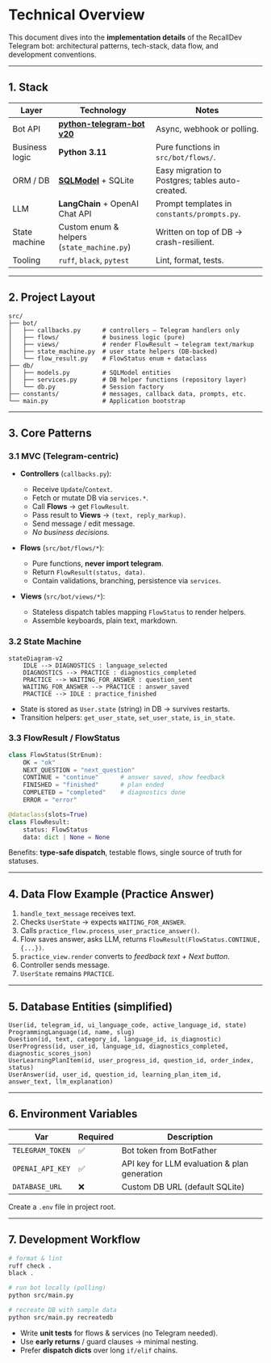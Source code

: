 # Technical Overview

This document dives into the **implementation details** of the RecallDev Telegram bot: architectural patterns, tech-stack, data flow, and development conventions.

---

## 1. Stack

| Layer | Technology | Notes |
|-------|------------|-------|
| Bot API | **[python-telegram-bot v20](https://github.com/python-telegram-bot/python-telegram-bot)** | Async, webhook or polling. |
| Business logic | **Python 3.11** | Pure functions in `src/bot/flows/`. |
| ORM / DB | **[SQLModel](https://sqlmodel.tiangolo.com/)** + SQLite | Easy migration to Postgres; tables auto-created. |
| LLM | **LangChain** + OpenAI Chat API | Prompt templates in `constants/prompts.py`. |
| State machine | Custom enum & helpers (`state_machine.py`) | Written on top of DB → crash-resilient. |
| Tooling | `ruff`, `black`, `pytest` | Lint, format, tests. |

---

## 2. Project Layout

```
src/
├── bot/
│   ├── callbacks.py      # controllers – Telegram handlers only
│   ├── flows/            # business logic (pure)
│   ├── views/            # render FlowResult → telegram text/markup
│   ├── state_machine.py  # user state helpers (DB-backed)
│   └── flow_result.py    # FlowStatus enum + dataclass
├── db/
│   ├── models.py         # SQLModel entities
│   ├── services.py       # DB helper functions (repository layer)
│   └── db.py             # Session factory
├── constants/            # messages, callback data, prompts, etc.
└── main.py               # Application bootstrap
```

---

## 3. Core Patterns

### 3.1 MVC (Telegram-centric)

* **Controllers** (`callbacks.py`):
  * Receive `Update`/`Context`.
  * Fetch or mutate DB via `services.*`.
  * Call **Flows** → get `FlowResult`.
  * Pass result to **Views** → `(text, reply_markup)`.
  * Send message / edit message.
  * *No business decisions.*

* **Flows** (`src/bot/flows/*`):
  * Pure functions, **never import telegram**.
  * Return `FlowResult(status, data)`.
  * Contain validations, branching, persistence via `services`.

* **Views** (`src/bot/views/*`):
  * Stateless dispatch tables mapping `FlowStatus` to render helpers.
  * Assemble keyboards, plain text, markdown.

### 3.2 State Machine

```mermaid
stateDiagram-v2
    IDLE --> DIAGNOSTICS : language_selected
    DIAGNOSTICS --> PRACTICE : diagnostics_completed
    PRACTICE --> WAITING_FOR_ANSWER : question_sent
    WAITING_FOR_ANSWER --> PRACTICE : answer_saved
    PRACTICE --> IDLE : practice_finished
```

* State is stored as `User.state` (string) in DB → survives restarts.
* Transition helpers: `get_user_state`, `set_user_state`, `is_in_state`.

### 3.3 FlowResult / FlowStatus

```python
class FlowStatus(StrEnum):
    OK = "ok"
    NEXT_QUESTION = "next_question"
    CONTINUE = "continue"      # answer saved, show feedback
    FINISHED = "finished"      # plan ended
    COMPLETED = "completed"    # diagnostics done
    ERROR = "error"

@dataclass(slots=True)
class FlowResult:
    status: FlowStatus
    data: dict | None = None
```

Benefits: **type-safe dispatch**, testable flows, single source of truth for statuses.

---

## 4. Data Flow Example (Practice Answer)

1. `handle_text_message` receives text.
2. Checks `UserState` → expects `WAITING_FOR_ANSWER`.
3. Calls `practice_flow.process_user_practice_answer()`.
4. Flow saves answer, asks LLM, returns `FlowResult(FlowStatus.CONTINUE, {...})`.
5. `practice_view.render` converts to *feedback text + Next button*.
6. Controller sends message.
7. `UserState` remains `PRACTICE`.

---

## 5. Database Entities (simplified)

```
User(id, telegram_id, ui_language_code, active_language_id, state)
ProgrammingLanguage(id, name, slug)
Question(id, text, category_id, language_id, is_diagnostic)
UserProgress(id, user_id, language_id, diagnostics_completed, diagnostic_scores_json)
UserLearningPlanItem(id, user_progress_id, question_id, order_index, status)
UserAnswer(id, user_id, question_id, learning_plan_item_id, answer_text, llm_explanation)
```

---

## 6. Environment Variables

| Var | Required | Description |
|-----|----------|-------------|
| `TELEGRAM_TOKEN` | ✅ | Bot token from BotFather |
| `OPENAI_API_KEY` | ✅ | API key for LLM evaluation & plan generation |
| `DATABASE_URL`   | ❌ | Custom DB URL (default SQLite) |

Create a `.env` file in project root.

---

## 7. Development Workflow

```bash
# format & lint
ruff check .
black .

# run bot locally (polling)
python src/main.py

# recreate DB with sample data
python src/main.py recreatedb
```

* Write **unit tests** for flows & services (no Telegram needed).
* Use **early returns** / guard clauses → minimal nesting.
* Prefer **dispatch dicts** over long `if/elif` chains.

